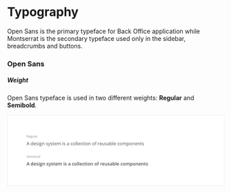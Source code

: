 # Typography

Open Sans is the primary typeface for Back Office application while Montserrat is the secondary typeface used only in the sidebar, breadcrumbs and buttons.

### Open Sans

##### Weight

Open Sans typeface is used in two different weights: **Regular** and **Semibold**.

![](/assets/foundations/typography-open-sans-weight.png)

